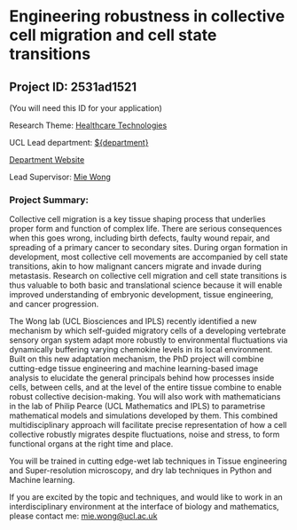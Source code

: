 # Engineering robustness in collective cell migration and cell state transitions

## Project ID: **2531ad1521**
(You will need this ID for your application)

Research Theme: [Healthcare Technologies](../themes/healthcare-technologies.md)

UCL Lead department: [${department}](../departments/division-of-biosciences.md)

[Department Website](https://www.ucl.ac.uk/biosciences)

Lead Supervisor: [Mie Wong](https://profiles.ucl.ac.uk/86877)

### Project Summary:

Collective cell migration is a key tissue shaping process that underlies proper form and function of complex life. There are serious consequences when this goes wrong, including birth defects, faulty wound repair, and spreading of a primary cancer to secondary sites. During organ formation in development, most collective cell movements are accompanied by cell state transitions, akin to how malignant cancers migrate and invade during metastasis. Research on collective cell migration and cell state transitions is thus valuable to both basic and translational science because it will enable improved understanding of embryonic development, tissue engineering, and cancer progression.

The Wong lab (UCL Biosciences and IPLS) recently identified a new mechanism by which self-guided migratory cells of a developing vertebrate sensory organ system adapt more robustly to environmental fluctuations via dynamically buffering varying chemokine levels in its local environment. Built on this new adaptation mechanism, the PhD project will combine cutting-edge tissue engineering and machine learning-based image analysis to elucidate the general principals behind how processes inside cells, between cells, and at the level of the entire tissue combine to enable robust collective decision-making. You will also work with mathematicians in the lab of Philip Pearce (UCL Mathematics and IPLS) to parametrise mathematical models and simulations developed by them. This combined multidisciplinary approach will facilitate precise representation of how a cell collective robustly migrates despite fluctuations, noise and stress, to form functional organs at the right time and place. 

You will be trained in cutting edge-wet lab techniques in Tissue engineering and Super-resolution microscopy, and dry lab techniques in Python and Machine learning.

If you are excited by the topic and techniques, and would like to work in an interdisciplinary environment at the interface of biology and mathematics, please contact me: mie.wong@ucl.ac.uk
